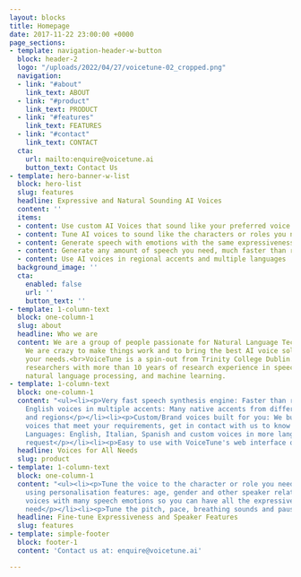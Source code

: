 ```yaml
---
layout: blocks
title: Homepage
date: 2017-11-22 23:00:00 +0000
page_sections:
- template: navigation-header-w-button
  block: header-2
  logo: "/uploads/2022/04/27/voicetune-02_cropped.png"
  navigation:
  - link: "#about"
    link_text: ABOUT
  - link: "#product"
    link_text: PRODUCT
  - link: "#features"
    link_text: FEATURES
  - link: "#contact"
    link_text: CONTACT
  cta:
    url: mailto:enquire@voicetune.ai
    button_text: Contact Us
- template: hero-banner-w-list
  block: hero-list
  slug: features
  headline: Expressive and Natural Sounding AI Voices
  content: ''
  items:
  - content: Use custom AI Voices that sound like your preferred voice talents
  - content: Tune AI voices to sound like the characters or roles you need
  - content: Generate speech with emotions with the same expressiveness of an actor
  - content: Generate any amount of speech you need, much faster than recordings
  - content: Use AI voices in regional accents and multiple languages
  background_image: ''
  cta:
    enabled: false
    url: ''
    button_text: ''
- template: 1-column-text
  block: one-column-1
  slug: about
  headline: Who we are
  content: We are a group of people passionate for Natural Language Technologies.
    We are crazy to make things work and to bring the best AI voice solutions for
    your needs.<br>VoiceTune is a spin-out from Trinity College Dublin. Our team includes
    researchers with more than 10 years of research experience in speech signal processing,
    natural language processing, and machine learning.
- template: 1-column-text
  block: one-column-1
  content: "<ul><li><p>Very fast speech synthesis engine: Faster than real-time</p></li><li><p>Library
    English voices in multiple accents: Many native accents from different countries
    and regions</p></li><li><p>Custom/Brand voices built for you: We build new AI
    voices that meet your requirements, get in contact with us to know more</p></li><li><p>Multiple
    Languages: English, Italian, Spanish and custom voices in more languages upon
    request</p></li><li><p>Easy to use with VoiceTune's web interface or API</p></li></ul>"
  headline: Voices for All Needs
  slug: product
- template: 1-column-text
  block: one-column-1
  content: "<ul><li><p>Tune the voice to the character or role you need in your production
    using personalisation features: age, gender and other speaker related features</p></li><li><p>AI
    voices with many speech emotions so you can have all the expressive richness you
    need</p></li><li><p>Tune the pitch, pace, breathing sounds and pauses</p></li></ul>"
  headline: Fine-tune Expressiveness and Speaker Features
  slug: features
- template: simple-footer
  block: footer-1
  content: 'Contact us at: enquire@voicetune.ai'

---
```

